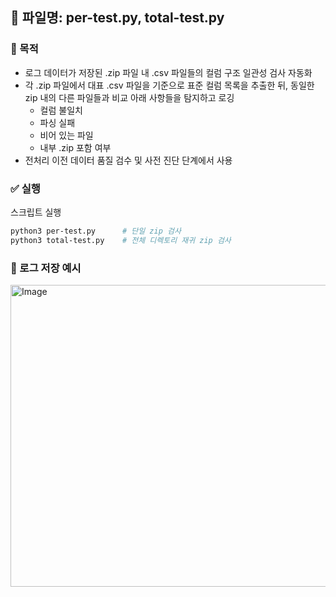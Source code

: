 ## 📄 파일명: per-test.py, total-test.py

### 📌 목적
- 로그 데이터가 저장된 .zip 파일 내 .csv 파일들의 컬럼 구조 일관성 검사 자동화
- 각 .zip 파일에서 대표 .csv 파일을 기준으로 표준 컬럼 목록을 추출한 뒤, 동일한 zip 내의 다른 파일들과 비교 아래 사항들을 탐지하고 로깅
    - 컬럼 불일치
    - 파싱 실패
    - 비어 있는 파일
    - 내부 .zip 포함 여부
- 전처리 이전 데이터 품질 검수 및 사전 진단 단계에서 사용


### ✅ 실행
스크립트 실행
```bash
python3 per-test.py      # 단일 zip 검사
python3 total-test.py    # 전체 디렉토리 재귀 zip 검사
```

### 🔗 로그 저장 예시
<img width="1288" height="483" alt="Image" src="https://github.com/user-attachments/assets/04e34432-7f75-430e-93e2-9371ca289661" />

<br>
